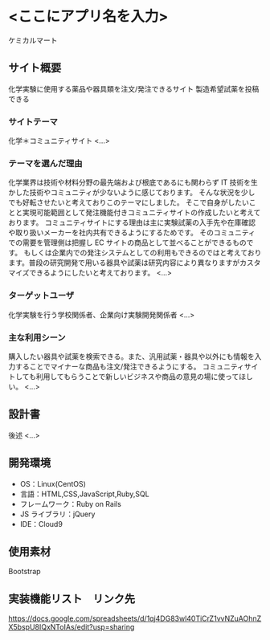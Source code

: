 # <ここにアプリ名を入力>

ケミカルマート

## サイト概要

化学実験に使用する薬品や器具類を注文/発注できるサイト
製造希望試薬を投稿できる

### サイトテーマ

化学＊コミュニティサイト
<...>

### テーマを選んだ理由

化学業界は技術や材料分野の最先端および根底であるにも関わらず IT 技術を生かした技術やコミュニティが少ないように感じております。
そんな状況を少しでも好転させたいと考えておりこのテーマにしました。
そこで自身がしたいことと実現可能範囲として発注機能付きコミュニティサイトの作成したいと考えております。
コミュニティサイトにする理由は主に実験試薬の入手先や在庫確認や取り扱いメーカーを社内共有できるようにするためです。
そのコミュニティでの需要を管理側は把握し EC サイトの商品として並べることができるものです。
もしくは企業内での発注システムとしての利用もできるのではと考えております。普段の研究開発で用いる器具や試薬は研究内容により異なりますがカスタマイズできるようにしたいと考えております。
<...>

### ターゲットユーザ

化学実験を行う学校関係者、企業向け実験開発関係者
<...>

### 主な利用シーン

購入したい器具や試薬を検索できる。また、汎用試薬・器具や以外にも情報を入力することでマイナーな商品も注文/発注できるようにする。
コミュニティサイトしても利用してもらうことで新しいビジネスや商品の意見の場に使ってほしい。
<...>

## 設計書

後述
<...>

## 開発環境

- OS：Linux(CentOS)
- 言語：HTML,CSS,JavaScript,Ruby,SQL
- フレームワーク：Ruby on Rails
- JS ライブラリ：jQuery
- IDE：Cloud9

## 使用素材

Bootstrap

## 実装機能リスト　リンク先

https://docs.google.com/spreadsheets/d/1qj4DG83wl40TiCrZ1vvNZuAOhnZX5bspU8IQxNToIAs/edit?usp=sharing
